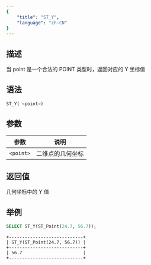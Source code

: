 ```yaml
---
{
    "title": "ST_Y",
    "language": "zh-CN"
}
---
```


## 描述

当 point 是一个合法的 POINT 类型时，返回对应的 Y 坐标值

## 语法

```sql
ST_Y( <point>)
```
## 参数

| 参数   | 说明       |
|------|----------|
| `<point>` | 二维点的几何坐标 |

## 返回值

几何坐标中的 Y 值

## 举例

```sql
SELECT ST_Y(ST_Point(24.7, 56.7));
```

```text
+----------------------------+
| ST_Y(ST_Point(24.7, 56.7)) |
+----------------------------+
| 56.7                       |
+----------------------------+
```